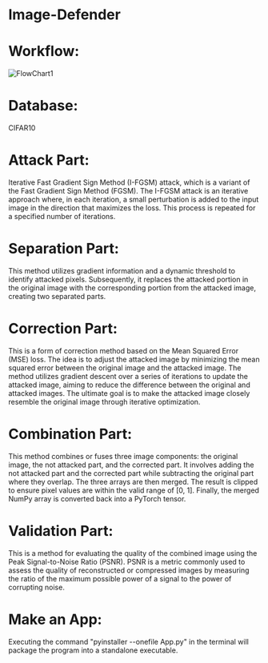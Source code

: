 # Image-Defender


# Workflow:
![FlowChart1](https://github.com/XuanZhao777/Image-Defender/assets/149707203/242b8e41-fd85-4e8d-a62f-ae61f0837056)





# Database:
CIFAR10

# Attack Part:
Iterative Fast Gradient Sign Method (I-FGSM) attack, which is a variant of the Fast Gradient Sign Method (FGSM). The I-FGSM attack is an iterative approach where, in each iteration, a small perturbation is added to the input image in the direction that maximizes the loss. This process is repeated for a specified number of iterations.

# Separation Part:
This method utilizes gradient information and a dynamic threshold to identify attacked pixels. Subsequently, it replaces the attacked portion in the original image with the corresponding portion from the attacked image, creating two separated parts.

# Correction Part:
This is a form of correction method based on the Mean Squared Error (MSE) loss. The idea is to adjust the attacked image by minimizing the mean squared error between the original image and the attacked image. The method utilizes gradient descent over a series of iterations to update the attacked image, aiming to reduce the difference between the original and attacked images. The ultimate goal is to make the attacked image closely resemble the original image through iterative optimization.

# Combination Part:
This method combines or fuses three image components: the original image, the not attacked part, and the corrected part. It involves adding the not attacked part and the corrected part while subtracting the original part where they overlap. The three arrays are then merged. The result is clipped to ensure pixel values are within the valid range of [0, 1]. Finally, the merged NumPy array is converted back into a PyTorch tensor.

# Validation Part:
This is a method for evaluating the quality of the combined image using the Peak Signal-to-Noise Ratio (PSNR). PSNR is a metric commonly used to assess the quality of reconstructed or compressed images by measuring the ratio of the maximum possible power of a signal to the power of corrupting noise. 

# Make an App:
Executing the command "pyinstaller --onefile App.py" in the terminal will package the program into a standalone executable.



